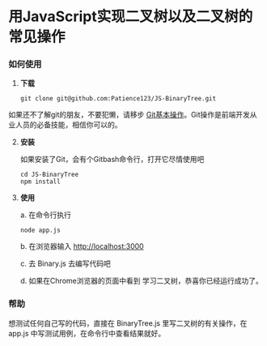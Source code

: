 # 用JavaScript实现二叉树以及二叉树的常见操作

### 如何使用

1. **下载**

	```shell
	git clone git@github.com:Patience123/JS-BinaryTree.git
	```
如果还不了解git的朋友，不要犯懒，请移步 [Git基本操作](http://www.runoob.com/git/git-basic-operations.html)。Git操作是前端开发从业人员的必备技能，相信你可以的。

2. **安装**

	  如果安装了Git，会有个Gitbash命令行，打开它尽情使用吧

	  ```shell
	  cd JS-BinaryTree
	  npm install
	  ```

3. **使用**

	a. 在命令行执行

	  ```shell
	  node app.js
	  ```

	b. 在浏览器输入 [http://localhost:3000](http://localhost:3000)

	c. 去 Binary.js 去编写代码吧

	d. 如果在Chrome浏览器的页面中看到 学习二叉树，恭喜你已经运行成功了。

### 帮助

  想测试任何自己写的代码，直接在 BinaryTree.js 里写二叉树的有关操作，在 app.js 中写测试用例，在命令行中查看结果就好。